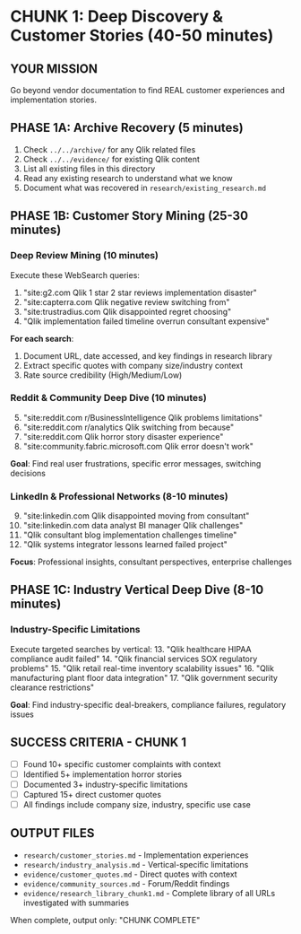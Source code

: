# CHUNK 1: Deep Discovery & Customer Stories (40-50 minutes)

## YOUR MISSION
Go beyond vendor documentation to find REAL customer experiences and implementation stories.

## PHASE 1A: Archive Recovery (5 minutes)
1. Check `../../archive/` for any Qlik related files
2. Check `../../evidence/` for existing Qlik content
3. List all existing files in this directory
4. Read any existing research to understand what we know
5. Document what was recovered in `research/existing_research.md`

## PHASE 1B: Customer Story Mining (25-30 minutes)

### Deep Review Mining (10 minutes)
Execute these WebSearch queries:
1. "site:g2.com Qlik 1 star 2 star reviews implementation disaster"
2. "site:capterra.com Qlik negative review switching from"
3. "site:trustradius.com Qlik disappointed regret choosing"
4. "Qlik implementation failed timeline overrun consultant expensive"

**For each search**:
1. Document URL, date accessed, and key findings in research library
2. Extract specific quotes with company size/industry context
3. Rate source credibility (High/Medium/Low)

### Reddit & Community Deep Dive (10 minutes)
5. "site:reddit.com r/BusinessIntelligence Qlik problems limitations"
6. "site:reddit.com r/analytics Qlik switching from because"
7. "site:reddit.com Qlik horror story disaster experience"
8. "site:community.fabric.microsoft.com Qlik error doesn't work"

**Goal**: Find real user frustrations, specific error messages, switching decisions

### LinkedIn & Professional Networks (8-10 minutes)
9. "site:linkedin.com Qlik disappointed moving from consultant"
10. "site:linkedin.com data analyst BI manager Qlik challenges"
11. "Qlik consultant blog implementation challenges timeline"
12. "Qlik systems integrator lessons learned failed project"

**Focus**: Professional insights, consultant perspectives, enterprise challenges

## PHASE 1C: Industry Vertical Deep Dive (8-10 minutes)

### Industry-Specific Limitations
Execute targeted searches by vertical:
13. "Qlik healthcare HIPAA compliance audit failed"
14. "Qlik financial services SOX regulatory problems"
15. "Qlik retail real-time inventory scalability issues"
16. "Qlik manufacturing plant floor data integration"
17. "Qlik government security clearance restrictions"

**Goal**: Find industry-specific deal-breakers, compliance failures, regulatory issues

## SUCCESS CRITERIA - CHUNK 1
- [ ] Found 10+ specific customer complaints with context
- [ ] Identified 5+ implementation horror stories
- [ ] Documented 3+ industry-specific limitations
- [ ] Captured 15+ direct customer quotes
- [ ] All findings include company size, industry, specific use case

## OUTPUT FILES
- `research/customer_stories.md` - Implementation experiences
- `research/industry_analysis.md` - Vertical-specific limitations
- `evidence/customer_quotes.md` - Direct quotes with context
- `evidence/community_sources.md` - Forum/Reddit findings
- `evidence/research_library_chunk1.md` - Complete library of all URLs investigated with summaries

When complete, output only: "CHUNK COMPLETE"